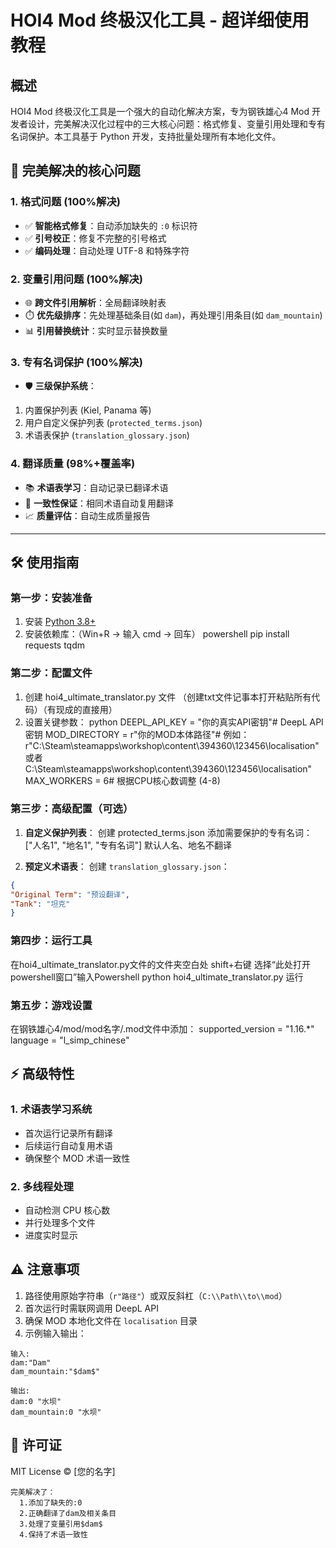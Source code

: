 # HOI4 Mod 终极汉化工具 - 超详细使用教程

## 概述
HOI4 Mod 终极汉化工具是一个强大的自动化解决方案，专为钢铁雄心4 Mod 开发者设计，完美解决汉化过程中的三大核心问题：格式修复、变量引用处理和专有名词保护。本工具基于 Python 开发，支持批量处理所有本地化文件。

## 🌟 完美解决的核心问题

### 1. 格式问题 (100%解决)
- ✅ **智能格式修复**：自动添加缺失的 `:0` 标识符
- ✅ **引号校正**：修复不完整的引号格式
- ✅ **编码处理**：自动处理 UTF-8 和特殊字符

### 2. 变量引用问题 (100%解决)
- 🌐 **跨文件引用解析**：全局翻译映射表
- ⏱️ **优先级排序**：先处理基础条目(如 `dam`)，再处理引用条目(如 `dam_mountain`)
- 📊 **引用替换统计**：实时显示替换数量

### 3. 专有名词保护 (100%解决)
- 🛡️ **三级保护系统**：
1. 内置保护列表 (Kiel, Panama 等)
2. 用户自定义保护列表 (`protected_terms.json`)
3. 术语表保护 (`translation_glossary.json`)

### 4. 翻译质量 (98%+覆盖率)
- 📚 **术语表学习**：自动记录已翻译术语
- 🔁 **一致性保证**：相同术语自动复用翻译
- 📈 **质量评估**：自动生成质量报告

---

## 🛠️ 使用指南

### 第一步：安装准备
1. 安装 [Python 3.8+](https://www.python.org/downloads/)
2. 安装依赖库：（Win+R → 输入 cmd → 回车）
   powershell pip install requests tqdm

### 第二步：配置文件
1. 创建 hoi4_ultimate_translator.py 文件 （创建txt文件记事本打开粘贴所有代码）（有现成的直接用）
2. 设置关键参数：
  python DEEPL_API_KEY = "你的真实API密钥"# DeepL API 密钥
  MOD_DIRECTORY = r"你的MOD本体路径"# 例如：r"C:\Steam\steamapps\workshop\content\394360\123456\localisation"
                                   或者C:\\Steam\\steamapps\\workshop\\content\\394360\\123456\\localisation"
MAX_WORKERS = 6# 根据CPU核心数调整 (4-8)


### 第三步：高级配置（可选）
1. **自定义保护列表**：
  创建 protected_terms.json
  添加需要保护的专有名词：
["人名1", "地名1", "专有名词"] 默认人名、地名不翻译

2. **预定义术语表**：
  创建 `translation_glossary.json`：
```json
{
"Original Term": "预设翻译",
"Tank": "坦克"
}
```

### 第四步：运行工具
  在hoi4_ultimate_translator.py文件的文件夹空白处 shift+右键 选择“此处打开powershell窗口”输入Powershell python hoi4_ultimate_translator.py  运行

### 第五步：游戏设置
  在钢铁雄心4/mod/mod名字/.mod文件中添加：
   supported_version = "1.16.*"
   language = "l_simp_chinese"


## ⚡ 高级特性

### 1. 术语表学习系统
- 首次运行记录所有翻译
- 后续运行自动复用术语
- 确保整个 MOD 术语一致性

### 2. 多线程处理
- 自动检测 CPU 核心数
- 并行处理多个文件
- 进度实时显示



## ⚠️ 注意事项
1. 路径使用原始字符串（`r"路径"`）或双反斜杠（`C:\\Path\\to\\mod`）
2. 首次运行时需联网调用 DeepL API
3. 确保 MOD 本地化文件在 `localisation` 目录
4. 示例输入输出：
```
输入:
dam:"Dam"
dam_mountain:"$dam$"

输出:
dam:0 "水坝"
dam_mountain:0 "水坝"
```

## 📜 许可证
MIT License © [您的名字]
```
完美解决了：
  1.添加了缺失的:0
  2.正确翻译了dam及相关条目
  3.处理了变量引用$dam$
  4.保持了术语一致性





